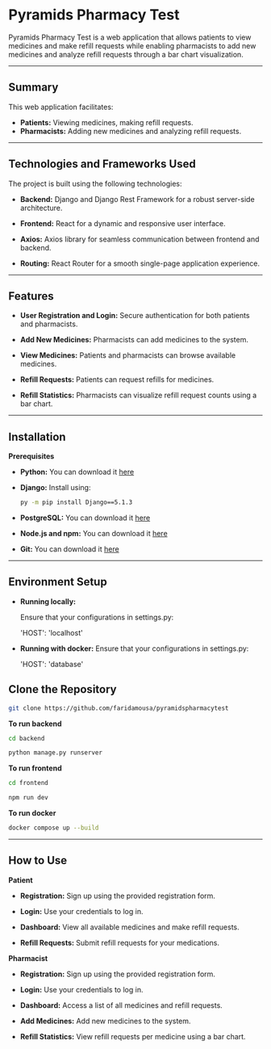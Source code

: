# **Pyramids Pharmacy Test**
Pyramids Pharmacy Test is a web application that allows patients to view medicines and make refill requests while enabling pharmacists to add new medicines and analyze refill requests through a bar chart visualization.

---
## **Summary**
This web application facilitates:

- **Patients:** Viewing medicines, making refill requests.
- **Pharmacists:** Adding new medicines and analyzing refill requests.
---
## **Technologies and Frameworks Used**
The project is built using the following technologies:

- **Backend:** Django and Django Rest Framework for a robust server-side architecture.

- **Frontend:** React for a dynamic and responsive user interface.

- **Axios:** Axios library for seamless communication between frontend and backend.

- **Routing:** React Router for a smooth single-page application experience.


---
## **Features**
- **User Registration and Login:** Secure authentication for both patients and pharmacists.

- **Add New Medicines:** Pharmacists can add medicines to the system.

- **View Medicines:** Patients and pharmacists can browse available medicines.

- **Refill Requests:** Patients can request refills for medicines.

- **Refill Statistics:** Pharmacists can visualize refill request counts using a bar chart.


---
## **Installation**
**Prerequisites**
- **Python:** You can download it [here](https://www.python.org/downloads/)

- **Django:**
  Install using:
  
  ```bash
  py -m pip install Django==5.1.3
  ```

- **PostgreSQL:** You can download it [here](https://www.postgresql.org/download/)

- **Node.js and npm:** You can download it [here](https://nodejs.org/en)

- **Git:** You can download it [here](https://git-scm.com/)
---

## **Environment Setup**
- **Running locally:**

  Ensure that your configurations in settings.py:
  
  'HOST': 'localhost'

- **Running with docker:**
  Ensure that your configurations in settings.py:
  
  'HOST': 'database'

## **Clone the Repository**
```bash
git clone https://github.com/faridamousa/pyramidspharmacytest
```

**To run backend**
```bash
cd backend

python manage.py runserver
```

**To run frontend**
``` bash
cd frontend

npm run dev
```

**To run docker**
```bash
docker compose up --build
```
---

## **How to Use**
**Patient**

- **Registration:** Sign up using the provided registration form.

- **Login:** Use your credentials to log in.

- **Dashboard:** View all available medicines and make refill requests.

- **Refill Requests:** Submit refill requests for your medications.

**Pharmacist**

- **Registration:** Sign up using the provided registration form.

- **Login:** Use your credentials to log in.

- **Dashboard:** Access a list of all medicines and refill requests.

- **Add Medicines:** Add new medicines to the system.

- **Refill Statistics:** View refill requests per medicine using a bar chart.
